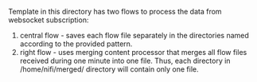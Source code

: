 
Template in this directory has two flows to process the data from websocket subscription:
1) central flow - saves each flow file separately in the directories named according to the provided pattern.
2) right flow - uses merging content processor that merges all flow files received during one minute into one file. Thus, each directory in /home/nifi/merged/  directory will contain only one file.
